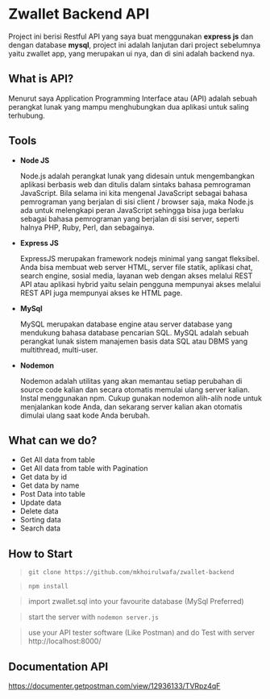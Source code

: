 # Zwallet Backend API
Project ini berisi Restful API yang saya buat menggunakan **express js** dan dengan database **mysql**, project ini adalah lanjutan dari project sebelumnya yaitu zwallet app, yang merupakan ui nya, dan di sini adalah backend nya.

## What is API?

Menurut saya Application Programming Interface atau (API) adalah sebuah perangkat lunak yang mampu menghubungkan dua aplikasi untuk saling terhubung.

## Tools
* **Node JS**

  Node.js adalah perangkat lunak yang didesain untuk mengembangkan aplikasi berbasis web dan ditulis dalam sintaks bahasa pemrograman JavaScript. Bila selama ini kita mengenal JavaScript sebagai bahasa pemrograman yang berjalan di sisi client / browser saja, maka Node.js ada untuk melengkapi peran JavaScript sehingga bisa juga berlaku sebagai bahasa pemrograman yang berjalan di sisi server, seperti halnya PHP, Ruby, Perl, dan sebagainya.
* **Express JS**

  ExpressJS merupakan framework nodejs minimal yang sangat fleksibel. Anda bisa membuat web server HTML, server file statik, aplikasi chat, search engine, sosial media, layanan web dengan akses melalui REST API atau aplikasi hybrid yaitu selain pengguna mempunyai akses melalui REST API juga mempunyai akses ke HTML page.
* **MySql**

  MySQL merupakan database engine atau server database yang mendukung bahasa database pencarian SQL. MySQL adalah sebuah perangkat lunak sistem manajemen basis data SQL atau DBMS yang multithread, multi-user. 
* **Nodemon**

  Nodemon adalah utilitas yang akan memantau setiap perubahan di source code kalian dan secara otomatis memulai ulang server kalian. Instal menggunakan npm. Cukup gunakan nodemon alih-alih node untuk menjalankan kode Anda, dan sekarang server kalian akan otomatis dimulai ulang saat kode Anda berubah.
  
## What can we do?
* Get All data from table
* Get All data from table with Pagination
* Get data by id
* Get data by name
* Post Data into table
* Update data
* Delete data
* Sorting data
* Search data

## How to Start
 > ```git clone https://github.com/mkhoirulwafa/zwallet-backend```
 
 > ```npm install```
 
 > import zwallet.sql into your favourite database (MySql Preferred)
 
 > start the server with ```nodemon server.js```
 
 > use your API tester software (Like Postman) and do Test with server http://localhost:8000/
 
 ## Documentation API

  https://documenter.getpostman.com/view/12936133/TVRpz4qF